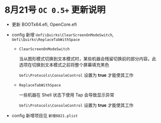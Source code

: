 # 8月21号 **`OC 0.5+`** 更新说明

- 更新 BOOTx64.efi, OpenCore.efi

- config 新增 `Uefi\Quirks\ClearScreenOnModeSwitch`, `Uefi\Quirks\ReplaceTabWithSpace`

  - `ClearScreenOnModeSwitch`

    当从图形模式切换到文本模式时，某些机器会残留切换前的部分内容。此选项在切换到文本模式之前将整个屏幕填充黑色

    `Uefi\Protocols\ConsoleControl` 设置为 **true** 才能使其工作

  - `ReplaceTabWithSpace`

    一些机器在 Shell 状态下使用 Tap 会导致显示异常

    `Uefi\Protocols\ConsoleControl` 设置为 **true** 才能使其工作

- config 新增项目见 `新增0821.plist`
